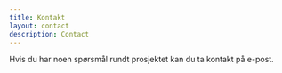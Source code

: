 ```yaml
---
title: Kontakt
layout: contact
description: Contact
---
```



Hvis du har noen spørsmål rundt prosjektet kan du ta kontakt på e-post. 